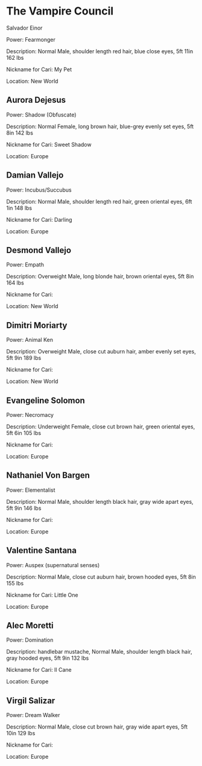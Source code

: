 # The Vampire Council

  
Salvador Einor

Power: Fearmonger

Description: Normal Male, shoulder length red hair, blue close eyes, 5ft 11in 162 lbs

Nickname for Cari: My Pet

Location: New World

## Aurora Dejesus

Power: Shadow (Obfuscate)

Description: Normal Female, long brown hair, blue-grey evenly set eyes, 5ft 8in 142 lbs

Nickname for Cari:  Sweet Shadow

Location: Europe

## Damian Vallejo

Power: Incubus/Succubus

Description: Normal Male, shoulder length red hair, green oriental eyes, 6ft 1in 148 lbs

Nickname for Cari: Darling

Location: Europe

## Desmond Vallejo

Power: Empath

Description: Overweight Male, long blonde hair, brown oriental eyes, 5ft 8in 164 lbs

Nickname for Cari:

Location: New World

## Dimitri Moriarty

Power: Animal Ken

Description: Overweight Male, close cut auburn hair, amber evenly set eyes, 5ft 9in 189 lbs

Nickname for Cari:

Location: New World

## Evangeline Solomon

Power: Necromacy

Description: Underweight Female, close cut brown hair, green oriental eyes, 5ft 6in 105 lbs

Nickname for Cari:

Location: Europe

## Nathaniel Von Bargen

Power: Elementalist

Description: Normal Male, shoulder length black hair, gray wide apart eyes, 5ft 9in 146 lbs

Nickname for Cari:

Location: Europe

## Valentine Santana

Power: Auspex (supernatural senses)

Description: Normal Male, close cut auburn hair, brown hooded eyes, 5ft 8in 155 lbs

Nickname for Cari: Little One

Location: Europe

## Alec Moretti

Power: Domination

Description: handlebar mustache, Normal Male, shoulder length black hair, gray hooded eyes, 5ft 9in 132 lbs

Nickname for Cari: Il Cane

Location: Europe

## Virgil Salizar

Power: Dream Walker

Description: Normal Male, close cut brown hair, gray wide apart eyes, 5ft 10in 129 lbs

Nickname for Cari:

Location: Europe
<!--stackedit_data:
eyJoaXN0b3J5IjpbLTQ5NDUzMTYzMV19
-->
